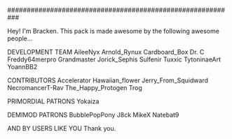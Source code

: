 ###########################################################

Hey! I'm Bracken. 
This pack is made awesome by the following awesome people...

DEVELOPMENT TEAM
AileeNyx
Arnold_Rynux
Cardboard_Box
Dr. C
Freddy64merpro
Grandmaster
Jorick_Sephis
Sulfenir
Tuxxic
TytoninaeArt
YoannBB2

CONTRIBUTORS
Accelerator
Hawaiian_flower
Jerry_From_Squidward
NecromancerT-Rav
The_Happy_Protogen
Trog

PRIMORDIAL PATRONS
Yokaiza

DEMIMOD PATRONS
BubblePopPony
J8ck
MikeX
Natebat9

AND BY USERS LIKE YOU
Thank you.



